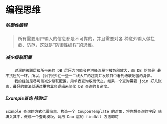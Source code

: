 # 编程思维

##### 防御性编程

> 所有需要用户输入的信息都是不可靠的，并且需要对各 种意外输入做拦截、防范，这就是“防御性编程”的思维。



##### 减少级联配置

```
	过深的级联层级所带来的 DB 层压力可能会在洪峰流量下被急剧放大，而 DB 恰恰是 最不抗压的一环。所以，我们很少在一些一二线大厂的超高并发项目中看到级联配置的身影。
	我的经验是尽可能减少级联配置，用单表查询取而代之，如果一个查询需要 join 好几张表，最好的做法就通过重构业务逻辑来简化 DB 查询的复杂度。
```



##### Example查询 待验证

```
Example 查询的方式也很简单，构造一个 CouponTemplate 的对象，将你想查询的字段 值填入其中，做成一个查询模板，调用 Dao 层的 findAll 方法即可
```

